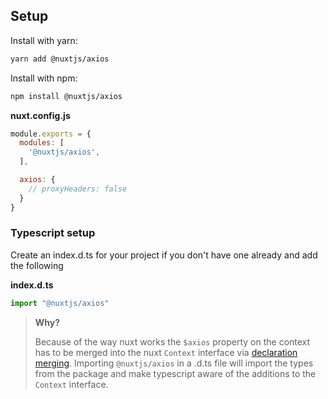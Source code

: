 
## Setup

Install with yarn:

```bash
yarn add @nuxtjs/axios
```

Install with npm:

```bash
npm install @nuxtjs/axios
```

**nuxt.config.js**

```js
module.exports = {
  modules: [
    '@nuxtjs/axios',
  ],

  axios: {
    // proxyHeaders: false
  }
}
```


### Typescript setup

Create an index.d.ts for your project if you don't have one already and add the following

**index.d.ts**

```ts
import "@nuxtjs/axios"
```
> **Why?**
>
> Because of the way nuxt works the `$axios` property on the context has to be merged into the nuxt `Context` interface via [declaration merging](https://www.typescriptlang.org/docs/handbook/declaration-merging.html). Importing `@nuxtjs/axios` in a .d.ts file will import the types from the package and make typescript aware of the additions to the `Context` interface.
